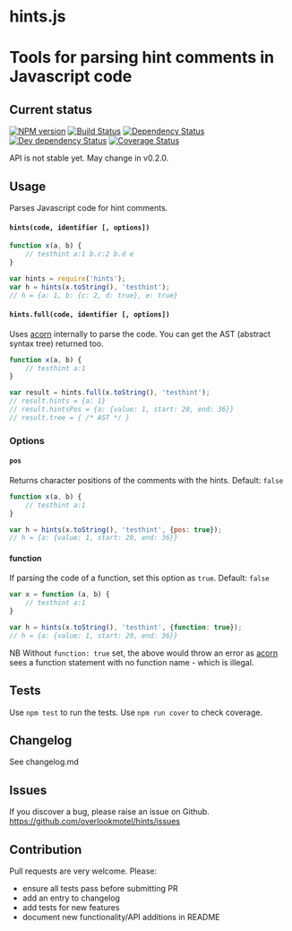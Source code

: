 # hints.js

# Tools for parsing hint comments in Javascript code

## Current status

[![NPM version](https://img.shields.io/npm/v/hints.svg)](https://www.npmjs.com/package/hints)
[![Build Status](https://img.shields.io/travis/overlookmotel/hints/master.svg)](http://travis-ci.org/overlookmotel/hints)
[![Dependency Status](https://img.shields.io/david/overlookmotel/hints.svg)](https://david-dm.org/overlookmotel/hints)
[![Dev dependency Status](https://img.shields.io/david/dev/overlookmotel/hints.svg)](https://david-dm.org/overlookmotel/hints)
[![Coverage Status](https://img.shields.io/coveralls/overlookmotel/hints/master.svg)](https://coveralls.io/r/overlookmotel/hints)

API is not stable yet. May change in v0.2.0.

## Usage

Parses Javascript code for hint comments.

#### `hints(code, identifier [, options])`

```js
function x(a, b) {
    // testhint a:1 b.c:2 b.d e
}

var hints = require('hints');
var h = hints(x.toString(), 'testhint');
// h = {a: 1, b: {c: 2, d: true}, e: true}
```

#### `hints.full(code, identifier [, options])`

Uses [acorn](https://www.npmjs.com/package/acorn) internally to parse the code. You can get the AST (abstract syntax tree) returned too.

```js
function x(a, b) {
    // testhint a:1
}

var result = hints.full(x.toString(), 'testhint');
// result.hints = {a: 1}
// result.hintsPos = {a: {value: 1, start: 20, end: 36}}
// result.tree = { /* AST */ }
```

### Options

#### `pos`

Returns character positions of the comments with the hints.
Default: `false`

```js
function x(a, b) {
    // testhint a:1
}

var h = hints(x.toString(), 'testhint', {pos: true});
// h = {a: {value: 1, start: 20, end: 36}}
```

#### function

If parsing the code of a function, set this option as `true`.
Default: `false`

```js
var x = function (a, b) {
    // testhint a:1
}

var h = hints(x.toString(), 'testhint', {function: true});
// h = {a: {value: 1, start: 20, end: 36}}
```

NB Without `function: true` set, the above would throw an error as [acorn](https://www.npmjs.com/package/acorn) sees a function statement with no function name - which is illegal.

## Tests

Use `npm test` to run the tests. Use `npm run cover` to check coverage.

## Changelog

See changelog.md

## Issues

If you discover a bug, please raise an issue on Github. https://github.com/overlookmotel/hints/issues

## Contribution

Pull requests are very welcome. Please:

* ensure all tests pass before submitting PR
* add an entry to changelog
* add tests for new features
* document new functionality/API additions in README

